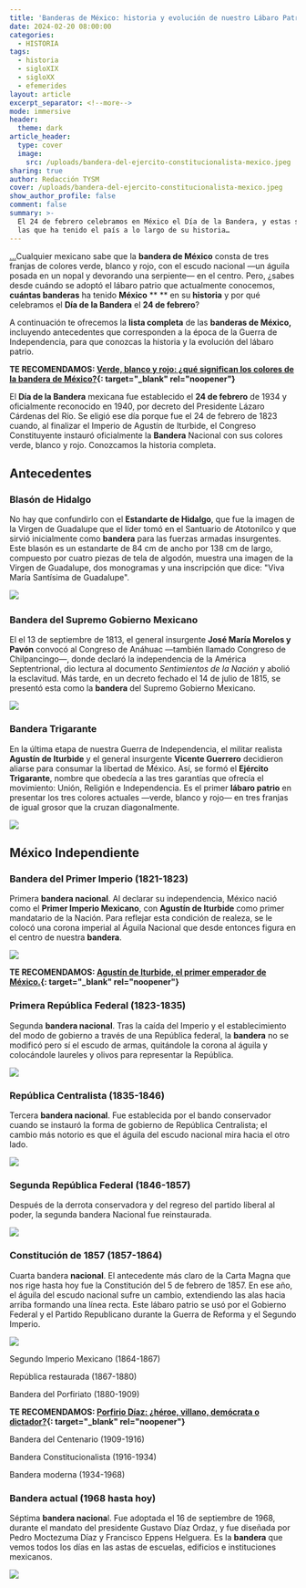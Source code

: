 ```yaml
---
title: 'Banderas de México: historia y evolución de nuestro Lábaro Patrio'
date: 2024-02-20 08:00:00
categories:
  - HISTORIA
tags:
  - historia
  - sigloXIX
  - sigloXX
  - efemerides
layout: article
excerpt_separator: <!--more-->
mode: immersive
header:
  theme: dark
article_header:
  type: cover
  image:
    src: /uploads/bandera-del-ejercito-constitucionalista-mexico.jpeg
sharing: true
author: Redacción TYSM
cover: /uploads/bandera-del-ejercito-constitucionalista-mexico.jpeg
show_author_profile: false
comment: false
summary: >-
  El 24 de febrero celebramos en México el Día de la Bandera, y estas son todas
  las que ha tenido el país a lo largo de su historia…
---
```

[...](__notset__)Cualquier mexicano sabe que la **bandera de México** consta de tres franjas de colores verde, blanco y rojo, con el escudo nacional —un águila posada en un nopal y devorando una serpiente— en el centro. Pero, ¿sabes desde cuándo se adoptó el lábaro patrio que actualmente conocemos, **cuántas banderas** ha tenido **México** ** ** en su **historia** y por qué celebramos el **Día de la Bandera** el **24 de febrero**?

A continuación te ofrecemos la **lista completa** de las **banderas de México,** incluyendo antecedentes que corresponden a la época de la Guerra de Independencia, para que conozcas la historia y la evolución del lábaro patrio.

**TE RECOMENDAMOS: [Verde, blanco y rojo: ¿qué significan los colores de la bandera de México?](https://blog.tonoysumariachi.com/mexicanisimos/2022/11/24/verde-blanco-y-rojo-que-significan-los-colores-de-bandera-de-mexico.html){: target="_blank" rel="noopener"}**

El **Día de la Bandera** mexicana fue establecido el **24 de febrero** de 1934 y oficialmente reconocido en 1940, por decreto del Presidente Lázaro Cárdenas del Río. Se eligió ese día porque fue el 24 de febrero de 1823 cuando, al finalizar el Imperio de Agustín de Iturbide, el Congreso Constituyente instauró oficialmente la **Bandera** Nacional con sus colores verde, blanco y rojo. Conozcamos la historia completa.

## Antecedentes

### Blasón de Hidalgo

No hay que confundirlo con el **Estandarte de Hidalgo**, que fue la imagen de la Virgen de Guadalupe que el líder tomó en el Santuario de Atotonilco y que sirvió inicialmente como **bandera** para las fuerzas armadas insurgentes. Este blasón es un estandarte de 84 cm de ancho por 138 cm de largo, compuesto por cuatro piezas de tela de algodón, muestra una imagen de la Virgen de Guadalupe, dos monogramas y una inscripción que dice: "Viva María Santísima de Guadalupe".

​​​​![](https://upload.wikimedia.org/wikipedia/commons/thumb/1/1e/Estandarte_1_de_Miguel_Hidalgo_MNH.jpg/598px-Estandarte_1_de_Miguel_Hidalgo_MNH.jpg)

### Bandera del Supremo Gobierno Mexicano

El el 13 de septiembre de 1813, el general insurgente **José María Morelos y Pavón** convocó al Congreso de Anáhuac —también llamado Congreso de Chilpancingo—, donde declaró la independencia de la América Septentrional, dio lectura al documento *Sentimientos de la Nación* y abolió la esclavitud. Más tarde, en un decreto fechado el 14 de julio de 1815, se presentó esta como la **bandera** del Supremo Gobierno Mexicano.

![](https://upload.wikimedia.org/wikipedia/commons/thumb/6/60/Bandera_del_Supremo_Gobierno_Mexicano.svg/1024px-Bandera_del_Supremo_Gobierno_Mexicano.svg.png)

### Bandera Trigarante

En la última etapa de nuestra Guerra de Independencia, el militar realista **Agustín de Iturbide** y el general insurgente **Vicente Guerrero** decidieron aliarse para consumar la libertad de México. Así, se formó el **Ejército Trigarante**, nombre que obedecía a las tres garantías que ofrecía el movimiento: Unión, Religión e Independencia. Es el primer **lábaro patrio** en presentar los tres colores actuales —verde, blanco y rojo— en tres franjas de igual grosor que la cruzan diagonalmente.

![](https://upload.wikimedia.org/wikipedia/commons/thumb/7/77/Flag_of_the_Three_Guarantees.svg/1024px-Flag_of_the_Three_Guarantees.svg.png)

## México Independiente

### Bandera del Primer Imperio (1821-1823)

Primera **bandera nacional**. Al declarar su independencia, México nació como el **Primer Imperio Mexicano**, con **Agustín de Iturbide** como primer mandatario de la Nación. Para reflejar esta condición de realeza, se le colocó una corona imperial al Águila Nacional que desde entonces figura en el centro de nuestra **bandera**.

![](https://upload.wikimedia.org/wikipedia/commons/thumb/4/42/Flag_of_Mexico_%281821_-_1823%29.png/1024px-Flag_of_Mexico_%281821_-_1823%29.png)

**TE RECOMENDAMOS: [Agustín de Iturbide, el primer emperador de México.](https://blog.tonoysumariachi.com/historia/2023/05/17/agustin-de-inturbide-primer-presidente-de-mexico.html){: target="_blank" rel="noopener"}**

### Primera República Federal (1823-1835)

Segunda **bandera nacional**. Tras la caída del Imperio y el establecimiento del modo de gobierno a través de una República federal, la **bandera** no se modificó pero sí el escudo de armas, quitándole la corona al águila y colocándole laureles y olivos para representar la República.

![](https://upload.wikimedia.org/wikipedia/commons/thumb/e/e2/Bandera_de_la_Primera_Rep%C3%BAblica_Federal_de_los_Estados_Unidos_Mexicanos.svg/1024px-Bandera_de_la_Primera_Rep%C3%BAblica_Federal_de_los_Estados_Unidos_Mexicanos.svg.png)

### República Centralista (1835-1846)

Tercera **bandera nacional**. Fue establecida por el bando conservador cuando se instauró la forma de gobierno de República Centralista; el cambio más notorio es que el águila del escudo nacional mira hacia el otro lado.

![](https://upload.wikimedia.org/wikipedia/commons/thumb/f/f5/Bandera_de_la_Rep%C3%BAblica_Central_Mexicana.svg/1024px-Bandera_de_la_Rep%C3%BAblica_Central_Mexicana.svg.png)

### Segunda República Federal (1846-1857)

Después de la derrota conservadora y del regreso del partido liberal al poder, la segunda bandera Nacional fue reinstaurada.

![](https://upload.wikimedia.org/wikipedia/commons/thumb/e/e2/Bandera_de_la_Primera_Rep%C3%BAblica_Federal_de_los_Estados_Unidos_Mexicanos.svg/1024px-Bandera_de_la_Primera_Rep%C3%BAblica_Federal_de_los_Estados_Unidos_Mexicanos.svg.png)

### Constitución de 1857 (1857-1864)

Cuarta bandera **nacional**. El antecedente más claro de la Carta Magna que nos rige hasta hoy fue la Constitución del 5 de febrero de 1857. En ese año, el águila del escudo nacional sufre un cambio, extendiendo las alas hacia arriba formando una línea recta. Este lábaro patrio se usó por el Gobierno Federal y el Partido Republicano durante la Guerra de Reforma y el Segundo Imperio.

![](https://upload.wikimedia.org/wikipedia/commons/thumb/c/ce/Bandera_de_la_Segunda_Rep%C3%BAblica_Federal_de_los_Estados_Unidos_Mexicanos.svg/1024px-Bandera_de_la_Segunda_Rep%C3%BAblica_Federal_de_los_Estados_Unidos_Mexicanos.svg.png)

Segundo Imperio Mexicano (1864-1867)



República restaurada (1867-1880)



Bandera del Porfiriato (1880-1909)



**TE RECOMENDAMOS: [Porfirio Díaz: ¿héroe, villano, demócrata o dictador?](https://blog.tonoysumariachi.com/historia/2023/08/29/porfirio-d%C3%ADaz-h%C3%A9roe-dem%C3%B3crata-villano-o-dictador.html){: target="_blank" rel="noopener"}**

Bandera del Centenario (1909-1916)



Bandera Constitucionalista (1916-1934)



Bandera moderna (1934-1968)



### Bandera actual (1968 hasta hoy)

Séptima **bandera naciona**l. Fue adoptada el 16 de septiembre de 1968, durante el mandato del presidente Gustavo Díaz Ordaz, y fue diseñada por Pedro Moctezuma Díaz y Francisco Eppens Helguera. Es la **bandera** que vemos todos los días en las astas de escuelas, edificios e instituciones mexicanos.

![](https://upload.wikimedia.org/wikipedia/commons/thumb/f/fc/Flag_of_Mexico.svg/1024px-Flag_of_Mexico.svg.png)